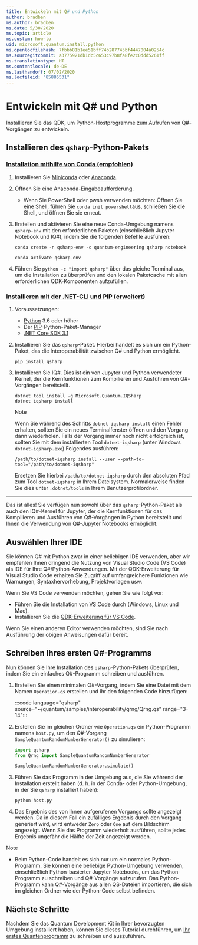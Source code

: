 ```yaml
---
title: Entwickeln mit Q# und Python
author: bradben
ms.author: bradben
ms.date: 5/30/2020
ms.topic: article
ms.custom: how-to
uid: microsoft.quantum.install.python
ms.openlocfilehash: 7fbbb81b1ee51bff74b287745bf4447004a0254c
ms.sourcegitcommit: a3775921db1dc5c653c97b8fa8fe2c0ddd5261ff
ms.translationtype: HT
ms.contentlocale: de-DE
ms.lasthandoff: 07/02/2020
ms.locfileid: "85885531"
---
```

# <a name="develop-with-q-and-python"></a>Entwickeln mit Q# und Python

Installieren Sie das QDK, um Python-Hostprogramme zum Aufrufen von Q#-Vorgängen zu entwickeln.

## <a name="install-the-qsharp-python-package"></a>Installieren des `qsharp`-Python-Pakets

### <a name="install-using-conda-recommended"></a>[Installation mithilfe von Conda (empfohlen)](#tab/tabid-conda)

1. Installieren Sie [Miniconda](https://docs.conda.io/en/latest/miniconda.html) oder [Anaconda](https://www.anaconda.com/products/individual#Downloads).

1. Öffnen Sie eine Anaconda-Eingabeaufforderung.

   - Wenn Sie PowerShell oder pwsh verwenden möchten: Öffnen Sie eine Shell, führen Sie `conda init powershell`aus, schließen Sie die Shell, und öffnen Sie sie erneut.

1. Erstellen und aktivieren Sie eine neue Conda-Umgebung namens `qsharp-env` mit den erforderlichen Paketen (einschließlich Jupyter Notebook und IQ#), indem Sie die folgenden Befehle ausführen:

    ```
    conda create -n qsharp-env -c quantum-engineering qsharp notebook

    conda activate qsharp-env
    ```

1. Führen Sie `python -c "import qsharp"` über das gleiche Terminal aus, um die Installation zu überprüfen und den lokalen Paketcache mit allen erforderlichen QDK-Komponenten aufzufüllen.

### <a name="install-using-net-cli-and-pip-advanced"></a>[Installieren mit der .NET-CLI und PIP (erweitert)](#tab/tabid-dotnetcli)

1. Voraussetzungen:

    - [Python](https://www.python.org/downloads/) 3.6 oder höher
    - Der [PIP](https://pip.pypa.io/en/stable/installing)-Python-Paket-Manager
    - [.NET Core SDK 3.1](https://dotnet.microsoft.com/download/dotnet-core/3.1)


1. Installieren Sie das `qsharp`-Paket. Hierbei handelt es sich um ein Python-Paket, das die Interoperabilität zwischen Q# und Python ermöglicht.

    ```
    pip install qsharp
    ```

1. Installieren Sie IQ#. Dies ist ein von Jupyter und Python verwendeter Kernel, der die Kernfunktionen zum Kompilieren und Ausführen von Q#-Vorgängen bereitstellt.

    ```dotnetcli
    dotnet tool install -g Microsoft.Quantum.IQSharp
    dotnet iqsharp install
    ```

    > [!NOTE]
    > Wenn Sie während des Schritts `dotnet iqsharp install` einen Fehler erhalten, sollten Sie ein neues Terminalfenster öffnen und den Vorgang dann wiederholen.
    > Falls der Vorgang immer noch nicht erfolgreich ist, sollten Sie mit dem installierten Tool `dotnet-iqsharp` (unter Windows `dotnet-iqsharp.exe`) Folgendes ausführen:
    > ```
    > /path/to/dotnet-iqsharp install --user --path-to-tool="/path/to/dotnet-iqsharp"
    > ```
    > Ersetzen Sie hierbei `/path/to/dotnet-iqsharp` durch den absoluten Pfad zum Tool `dotnet-iqsharp` in Ihrem Dateisystem.
    > Normalerweise finden Sie dies unter `.dotnet/tools` in Ihrem Benutzerprofilordner.
    
***

Das ist alles! Sie verfügen nun sowohl über das `qsharp`-Python-Paket als auch den IQ#-Kernel für Jupyter, der die Kernfunktionen für das Kompilieren und Ausführen von Q#-Vorgängen in Python bereitstellt und Ihnen die Verwendung von Q#-Jupyter Notebooks ermöglicht.

## <a name="choose-your-ide"></a>Auswählen Ihrer IDE

Sie können Q# mit Python zwar in einer beliebigen IDE verwenden, aber wir empfehlen Ihnen dringend die Nutzung von Visual Studio Code (VS Code) als IDE für Ihre Q#/Python-Anwendungen. Mit der QDK-Erweiterung für Visual Studio Code erhalten Sie Zugriff auf umfangreichere Funktionen wie Warnungen, Syntaxhervorhebung, Projektvorlagen usw.

Wenn Sie VS Code verwenden möchten, gehen Sie wie folgt vor:

- Führen Sie die Installation von [VS Code](https://code.visualstudio.com/download) durch (Windows, Linux und Mac).
- Installieren Sie die [QDK-Erweiterung für VS Code](https://marketplace.visualstudio.com/items?itemName=quantum.quantum-devkit-vscode).

Wenn Sie einen anderen Editor verwenden möchten, sind Sie nach Ausführung der obigen Anweisungen dafür bereit.

## <a name="write-your-first-q-program"></a>Schreiben Ihres ersten Q#-Programms

Nun können Sie Ihre Installation des `qsharp`-Python-Pakets überprüfen, indem Sie ein einfaches Q#-Programm schreiben und ausführen.

1. Erstellen Sie einen minimalen Q#-Vorgang, indem Sie eine Datei mit dem Namen `Operation.qs` erstellen und ihr den folgenden Code hinzufügen:

    :::code language="qsharp" source="~/quantum/samples/interoperability/qrng/Qrng.qs" range="3-14":::

1. Erstellen Sie im gleichen Ordner wie `Operation.qs` ein Python-Programm namens `host.py`, um den Q#-Vorgang `SampleQuantumRandomNumberGenerator()` zu simulieren:

    ```python
    import qsharp
    from Qrng import SampleQuantumRandomNumberGenerator

    SampleQuantumRandomNumberGenerator.simulate()
    ```

1. Führen Sie das Programm in der Umgebung aus, die Sie während der Installation erstellt haben (d. h. in der Conda- oder Python-Umgebung, in der Sie `qsharp` installiert haben):

    ```
    python host.py
    ```

1. Das Ergebnis des von Ihnen aufgerufenen Vorgangs sollte angezeigt werden. Da in diesem Fall ein zufälliges Ergebnis durch den Vorgang generiert wird, wird entweder `Zero` oder `One` auf dem Bildschirm angezeigt. Wenn Sie das Programm wiederholt ausführen, sollte jedes Ergebnis ungefähr die Hälfte der Zeit angezeigt werden.

> [!NOTE]
> * Beim Python-Code handelt es sich nur um ein normales Python-Programm. Sie können eine beliebige Python-Umgebung verwenden, einschließlich Python-basierter Jupyter Notebooks, um das Python-Programm zu schreiben und Q#-Vorgänge aufzurufen. Das Python-Programm kann Q#-Vorgänge aus allen QS-Dateien importieren, die sich im gleichen Ordner wie der Python-Code selbst befinden.

## <a name="next-steps"></a>Nächste Schritte

Nachdem Sie das Quantum Development Kit in Ihrer bevorzugten Umgebung installiert haben, können Sie dieses Tutorial durchführen, um [Ihr erstes Quantenprogramm](xref:microsoft.quantum.quickstarts.qrng) zu schreiben und auszuführen.
